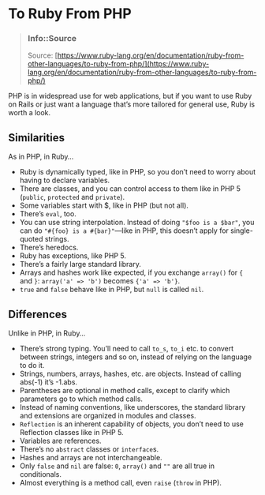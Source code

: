 # To Ruby From PHP

> ### Info::Source
>
> Source: [https://www.ruby-lang.org/en/documentation/ruby-from-other-languages/to-ruby-from-php/](https://www.ruby-lang.org/en/documentation/ruby-from-other-languages/to-ruby-from-php/)

PHP is in widespread use for web applications, but if you want to use Ruby on Rails or just want a language that’s more tailored for general use, Ruby is worth a look.

## Similarities

As in PHP, in Ruby…

* Ruby is dynamically typed, like in PHP, so you don’t need to worry about having to declare variables.
* There are classes, and you can control access to them like in PHP 5 \(`public`, `protected` and `private`\).
* Some variables start with $, like in PHP \(but not all\).
* There’s `eval`, too.
* You can use string interpolation. Instead of doing `"$foo is a $bar"`, you can do `"#{foo} is a #{bar}"`—like in PHP, this doesn’t apply for single-quoted strings.
* There’s heredocs.
* Ruby has exceptions, like PHP 5.
* There’s a fairly large standard library.
* Arrays and hashes work like expected, if you exchange `array()` for `{` and `}`: `array('a' => 'b')` becomes `{'a' => 'b'}`.
* `true` and `false` behave like in PHP, but `null` is called `nil`.

## Differences

Unlike in PHP, in Ruby…

* There’s strong typing. You’ll need to call `to_s`, `to_i` etc. to convert between strings, integers and so on, instead of relying on the language to do it.
* Strings, numbers, arrays, hashes, etc. are objects. Instead of calling abs\(-1\) it’s -1.abs.
* Parentheses are optional in method calls, except to clarify which parameters go to which method calls.
* Instead of naming conventions, like underscores, the standard library and extensions are organized in modules and classes.
* `Reflection` is an inherent capability of objects, you don’t need to use Reflection classes like in PHP 5.
* Variables are references.
* There’s no `abstract` classes or `interface`s.
* Hashes and arrays are not interchangeable.
* Only `false` and `nil` are false: `0`, `array()` and `""` are all true in conditionals.
* Almost everything is a method call, even `raise` \(`throw` in PHP\).

